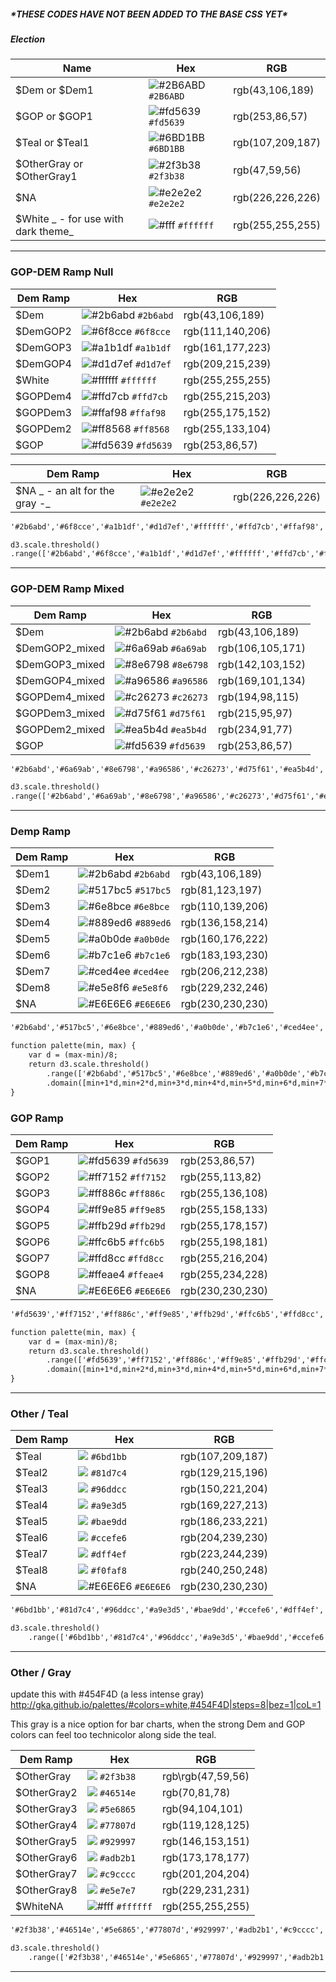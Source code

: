 ##### \*THESE CODES HAVE NOT BEEN ADDED TO THE BASE CSS YET\*

##### Election



| Name | Hex | RGB |
| --- | --- | --- |
| $Dem or $Dem1 | ![\#2B6ABD](https://placehold.it/15/2B6ABD/000000?text=+) `#2B6ABD` | rgb\(43,106,189\) |
| $GOP or $GOP1 | ![\#fd5639](https://placehold.it/15/fd5639/000000?text=+) `#fd5639` | rgb\(253,86,57\) |
| $Teal or $Teal1 | ![\#6BD1BB](https://placehold.it/15/6BD1BB/000000?text=+) `#6BD1BB` | rgb\(107,209,187\) |
| $OtherGray or $OtherGray1 | ![\#2f3b38](https://placehold.it/15/2f3b38/000000?text=+) `#2f3b38` | rgb\(47,59,56\) |
| $NA | ![\#e2e2e2](https://placehold.it/15/e2e2e2/000000?text=+) `#e2e2e2` | rgb\(226,226,226\) |
| $White _ - for use with dark theme_ | ![\#fff](https://placehold.it/15/ffffff/000000?text=+) `#ffffff` | rgb\(255,255,255\) |

---

### GOP-DEM Ramp Null

| Dem Ramp | Hex | RGB |
| --- | --- | --- |
| $Dem | ![\#2b6abd](https://placehold.it/15/2b6abd/000000?text=+) `#2b6abd` | rgb\(43,106,189\) |
| $DemGOP2 | ![\#6f8cce](https://placehold.it/15/6f8cce/000000?text=+) `#6f8cce` | rgb\(111,140,206\) |
| $DemGOP3 | ![\#a1b1df](https://placehold.it/15/a1b1df/000000?text=+) `#a1b1df` | rgb\(161,177,223\) |
| $DemGOP4 | ![\#d1d7ef](https://placehold.it/15/d1d7ef/000000?text=+) `#d1d7ef` | rgb\(209,215,239\) |
| $White | ![\#ffffff](https://placehold.it/15/ffffff/000000?text=+) `#ffffff` | rgb\(255,255,255\) |
| $GOPDem4 | ![\#ffd7cb](https://placehold.it/15/ffd7cb/000000?text=+) `#ffd7cb` | rgb\(255,215,203\) |
| $GOPDem3 | ![\#ffaf98](https://placehold.it/15/ffaf98/000000?text=+) `#ffaf98` | rgb\(255,175,152\) |
| $GOPDem2 | ![\#ff8568](https://placehold.it/15/ff8568/000000?text=+) `#ff8568` | rgb\(255,133,104\) |
| $GOP | ![\#fd5639](https://placehold.it/15/fd5639/000000?text=+) `#fd5639` | rgb\(253,86,57\) |

| Dem Ramp | Hex | RGB |
| --- | --- | --- |
| $NA _ - an alt for the gray -_ | ![\#e2e2e2](https://placehold.it/15/e2e2e2/000000?text=+) `#e2e2e2` | rgb\(226,226,226\) |

```html
'#2b6abd','#6f8cce','#a1b1df','#d1d7ef','#ffffff','#ffd7cb','#ffaf98','#ff8568','#fd5639'
```

```html
d3.scale.threshold()
.range(['#2b6abd','#6f8cce','#a1b1df','#d1d7ef','#ffffff','#ffd7cb','#ffaf98','#ff8568','#fd5639']);
```

---

### GOP-DEM Ramp Mixed

| Dem Ramp | Hex | RGB |
| --- | --- | --- |
| $Dem | ![\#2b6abd](https://placehold.it/15/2b6abd/000000?text=+) `#2b6abd` | rgb\(43,106,189\) |
| $DemGOP2\_mixed | ![\#6a69ab](https://placehold.it/15/6a69ab/000000?text=+) `#6a69ab` | rgb\(106,105,171\) |
| $DemGOP3\_mixed | ![\#8e6798](https://placehold.it/15/8e6798/000000?text=+) `#8e6798` | rgb\(142,103,152\) |
| $DemGOP4\_mixed | ![\#a96586](https://placehold.it/15/a96586/000000?text=+) `#a96586` | rgb\(169,101,134\) |
| $GOPDem4\_mixed | ![\#c26273](https://placehold.it/15/c26273/000000?text=+) `#c26273` | rgb\(194,98,115\) |
| $GOPDem3\_mixed | ![\#d75f61](https://placehold.it/15/d75f61/000000?text=+) `#d75f61` | rgb\(215,95,97\) |
| $GOPDem2\_mixed | ![\#ea5b4d](https://placehold.it/15/ea5b4d/000000?text=+) `#ea5b4d` | rgb\(234,91,77\) |
| $GOP | ![\#fd5639](https://placehold.it/15/fd5639/000000?text=+) `#fd5639` | rgb\(253,86,57\) |

```html
'#2b6abd','#6a69ab','#8e6798','#a96586','#c26273','#d75f61','#ea5b4d','#fd5639'
```

```html
d3.scale.threshold()
.range(['#2b6abd','#6a69ab','#8e6798','#a96586','#c26273','#d75f61','#ea5b4d','#fd5639']);
```

---

### Demp Ramp

| Dem Ramp | Hex | RGB |
| --- | --- | --- |
| $Dem1 | ![\#2b6abd](https://placehold.it/15/2b6abd/000000?text=+) `#2b6abd` | rgb\(43,106,189\) |
| $Dem2 | ![\#517bc5](https://placehold.it/15/517bc5/000000?text=+) `#517bc5` | rgb(81,123,197) |
| $Dem3 | ![\#6e8bce](https://placehold.it/15/6e8bce/000000?text=+) `#6e8bce` | rgb(110,139,206) |
| $Dem4 | ![\#889ed6](https://placehold.it/15/889ed6/000000?text=+) `#889ed6` | rgb(136,158,214) |
| $Dem5 | ![\#a0b0de](https://placehold.it/15/a0b0de/000000?text=+) `#a0b0de` | rgb(160,176,222) |
| $Dem6 | ![\#b7c1e6](https://placehold.it/15/b7c1e6/000000?text=+) `#b7c1e6` | rgb(183,193,230) |
| $Dem7 | ![\#ced4ee](https://placehold.it/15/ced4ee/000000?text=+) `#ced4ee` | rgb(206,212,238) |
| $Dem8 | ![\#e5e8f6](https://placehold.it/15/e5e8f6/000000?text=+) `#e5e8f6` | rgb(229,232,246) |
| $NA | ![\#E6E6E6](https://placehold.it/15/E6E6E6/000000?text=+) `#E6E6E6` | rgb\(230,230,230\) |

```html
'#2b6abd','#517bc5','#6e8bce','#889ed6','#a0b0de','#b7c1e6','#ced4ee','#e5e8f6'
```

```html
function palette(min, max) {
    var d = (max-min)/8;
    return d3.scale.threshold()
        .range(['#2b6abd','#517bc5','#6e8bce','#889ed6','#a0b0de','#b7c1e6','#ced4ee','#e5e8f6'])
        .domain([min+1*d,min+2*d,min+3*d,min+4*d,min+5*d,min+6*d,min+7*d,min+8*d]);
}
```

### GOP Ramp

| Dem Ramp | Hex | RGB |
| --- | --- | --- |
| $GOP1 | ![\#fd5639](https://placehold.it/15/fd5639/000000?text=+) `#fd5639` | rgb\(253,86,57\) |
| $GOP2 | ![\#ff7152](https://placehold.it/15/ff7152/000000?text=+) `#ff7152` | rgb(255,113,82) |
| $GOP3 | ![\#ff886c](https://placehold.it/15/ff886c/000000?text=+) `#ff886c` | rgb(255,136,108) |
| $GOP4 | ![\#ff9e85](https://placehold.it/15/ff9e85/000000?text=+) `#ff9e85` | rgb(255,158,133) |
| $GOP5 | ![\#ffb29d](https://placehold.it/15/ffb29d/000000?text=+) `#ffb29d` | rgb(255,178,157) |
| $GOP6 | ![\#ffc6b5](https://placehold.it/15/ffc6b5/000000?text=+) `#ffc6b5` | rgb(255,198,181) |
| $GOP7 | ![\#ffd8cc](https://placehold.it/15/ffd8cc/000000?text=+) `#ffd8cc` | rgb(255,216,204) |
| $GOP8 | ![\#ffeae4](https://placehold.it/15/ffeae4/000000?text=+) `#ffeae4` | rgb(255,234,228) |
| $NA | ![\#E6E6E6](https://placehold.it/15/E6E6E6/000000?text=+) `#E6E6E6` | rgb\(230,230,230\) |

```html
'#fd5639','#ff7152','#ff886c','#ff9e85','#ffb29d','#ffc6b5','#ffd8cc','#ffeae4'

```

```html
function palette(min, max) {
    var d = (max-min)/8;
    return d3.scale.threshold()
        .range(['#fd5639','#ff7152','#ff886c','#ff9e85','#ffb29d','#ffc6b5','#ffd8cc','#ffeae4'])
        .domain([min+1*d,min+2*d,min+3*d,min+4*d,min+5*d,min+6*d,min+7*d,min+8*d]);
}
```

---

### Other / Teal

| Dem Ramp | Hex | RGB |
| --- | --- | --- |
| $Teal | ![](https://placehold.it/15/6bd1bb/000000?text=+) `#6bd1bb` | rgb\(107,209,187\) |
| $Teal2 | ![](https://placehold.it/15/81d7c4/000000?text=+) `#81d7c4` | rgb(129,215,196) |
| $Teal3 | ![](https://placehold.it/15/96ddcc/000000?text=+) `#96ddcc` | rgb(150,221,204) |
| $Teal4 | ![](https://placehold.it/15/a9e3d5/000000?text=+) `#a9e3d5` | rgb(169,227,213) |
| $Teal5 | ![](https://placehold.it/15/bae9dd/000000?text=+) `#bae9dd` | rgb(186,233,221) |
| $Teal6 | ![](https://placehold.it/15/ccefe6/000000?text=+) `#ccefe6` | rgb(204,239,230) |
| $Teal7 | ![](https://placehold.it/15/dff4ef/000000?text=+) `#dff4ef` | rgb(223,244,239) |
| $Teal8 | ![](https://placehold.it/15/f0faf8/000000?text=+) `#f0faf8` | rgb(240,250,248) |
| $NA | ![\#E6E6E6](https://placehold.it/15/E6E6E6/000000?text=+) `#E6E6E6` | rgb\(230,230,230\) |

```html
'#6bd1bb','#81d7c4','#96ddcc','#a9e3d5','#bae9dd','#ccefe6','#dff4ef','#f0faf8'

```

```html
d3.scale.threshold()
    .range(['#6bd1bb','#81d7c4','#96ddcc','#a9e3d5','#bae9dd','#ccefe6','#dff4ef','#f0faf8']);
```

---

### Other / Gray

update this with #454F4D (a less intense gray)
http://gka.github.io/palettes/#colors=white,#454F4D|steps=8|bez=1|coL=1


This gray is a nice option for bar charts, when the strong Dem and GOP colors can feel too technicolor along side the teal.

| Dem Ramp | Hex | RGB |
| --- | --- | --- |
| $OtherGray | ![](https://placehold.it/15/2f3b38/000000?text=+) `#2f3b38` | rgb\rgb\(47,59,56\) |
| $OtherGray2 | ![](https://placehold.it/15/46514e/000000?text=+) `#46514e` | rgb(70,81,78) |
| $OtherGray3 | ![](https://placehold.it/15/5e6865/000000?text=+) `#5e6865` | rgb(94,104,101) |
| $OtherGray4 | ![](https://placehold.it/15/77807d/000000?text=+) `#77807d` | rgb(119,128,125) |
| $OtherGray5 | ![](https://placehold.it/15/929997/000000?text=+) `#929997` | rgb(146,153,151) |
| $OtherGray6 | ![](https://placehold.it/15/adb2b1/000000?text=+) `#adb2b1` | rgb(173,178,177) |
| $OtherGray7 | ![](https://placehold.it/15/c9cccc/000000?text=+) `#c9cccc` | rgb(201,204,204) |
| $OtherGray8 | ![](https://placehold.it/15/e5e7e7/000000?text=+) `#e5e7e7` | rgb(229,231,231) |
| $WhiteNA | ![\#fff](https://placehold.it/15/ffffff/000000?text=+) `#ffffff` | rgb\(255,255,255\) |

```html
'#2f3b38','#46514e','#5e6865','#77807d','#929997','#adb2b1','#c9cccc','#e5e7e7'

```

```html
d3.scale.threshold()
    .range(['#2f3b38','#46514e','#5e6865','#77807d','#929997','#adb2b1','#c9cccc','#e5e7e7']);

```

---



